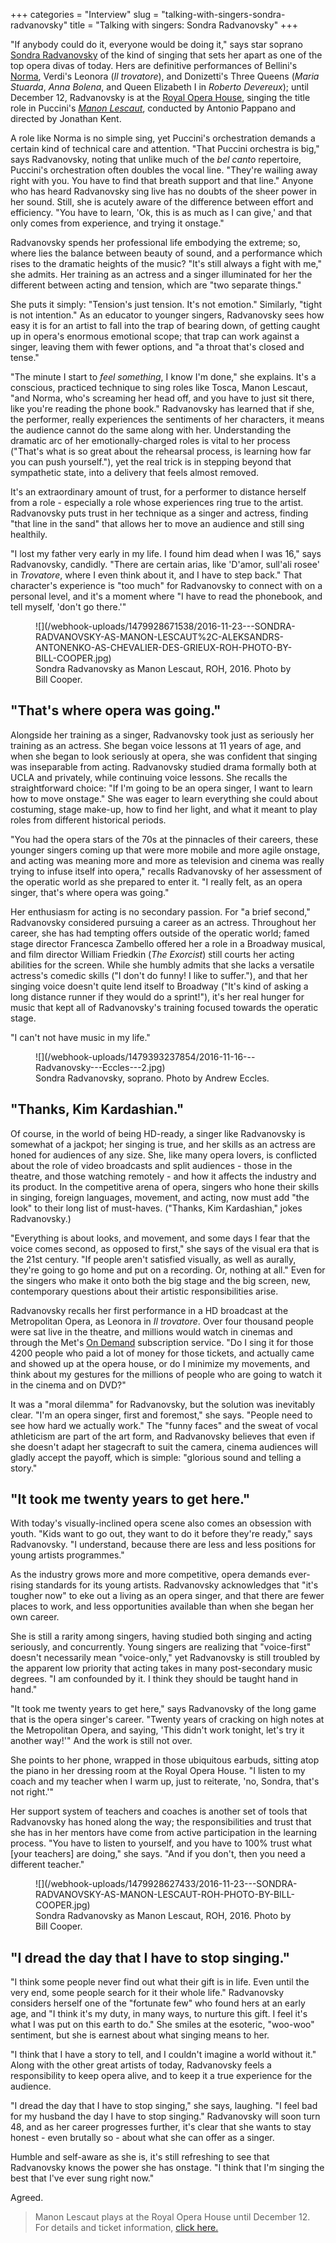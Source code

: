 +++
categories = "Interview"
slug = "talking-with-singers-sondra-radvanovsky"
title = "Talking with singers: Sondra Radvanovsky"
+++

"If anybody could do it, everyone would be doing it," says star soprano [Sondra Radvanovsky](/scene/people/sondra-radvanovsky/) of the kind of singing that sets her apart as one of the top opera divas of today. Hers are definitive performances of Bellini's [Norma](/review-sondra-slays-in-bellini-masterwork/), Verdi's Leonora (*Il trovatore*), and Donizetti's Three Queens (*Maria Stuarda*, *Anna Bolena*, and Queen Elizabeth I in *Roberto Devereux*); until December 12, Radvanovsky is at the [Royal Opera House](/scene/companies/royal-opera-house/), singing the title role in Puccini's [*Manon Lescaut*](http://www.roh.org.uk/productions/manon-lescaut-by-jonathan-kent), conducted by Antonio Pappano and directed by Jonathan Kent.

A role like Norma is no simple sing, yet Puccini's orchestration demands a certain kind of technical care and attention. "That Puccini orchestra is big," says Radvanovsky, noting that unlike much of the *bel canto* repertoire, Puccini's orchestration often doubles the vocal line. "They're wailing away right with you. You have to find that breath support and that line." Anyone who has heard Radvanovsky sing live has no doubts of the sheer power in her sound. Still, she is acutely aware of the difference between effort and efficiency. "You have to learn, 'Ok, this is as much as I can give,' and that only comes from experience, and trying it onstage."

Radvanovsky spends her professional life embodying the extreme; so, where lies the balance between beauty of sound, and a performance which rises to the dramatic heights of the music? "It's still always a fight with me," she admits. Her training as an actress and a singer illuminated for her the different between acting and tension, which are "two separate things."

She puts it simply: "Tension's just tension. It's not emotion." Similarly, "tight is not intention." As an educator to younger singers, Radvanovsky sees how easy it is for an artist to fall into the trap of bearing down, of getting caught up in opera's enormous emotional scope; that trap can work against a singer, leaving them with fewer options, and "a throat that's closed and tense."

"The minute I start to *feel something*, I know I'm done," she explains. It's a conscious, practiced technique to sing roles like Tosca, Manon Lescaut, "and Norma, who's screaming her head off, and you have to just sit there, like you're reading the phone book." Radvanovsky has learned that if she, the performer, really experiences the sentiments of her characters, it means the audience cannot do the same along with her. Understanding the dramatic arc of her emotionally-charged roles is vital to her process ("That's what is so great about the rehearsal process, is learning how far you can push yourself."), yet the real trick is in stepping beyond that sympathetic state, into a delivery that feels almost removed. 

It's an extraordinary amount of trust, for a performer to distance herself from a role - especially a role whose experiences ring true to the artist. Radvanovsky puts trust in her technique as a singer and actress, finding "that line in the sand" that allows her to move an audience and still sing healthily.

"I lost my father very early in my life. I found him dead when I was 16," says Radvanovsky, candidly. "There are certain arias, like 'D'amor, sull'ali rosee' in *Trovatore*, where I even think about it, and I have to step back." That character's experience is "too much" for Radvanovsky to connect with on a personal level, and it's a moment where "I have to read the phonebook, and tell myself, 'don't go there.'"

<figure data-type="image">
![](/webhook-uploads/1479928671538/2016-11-23---SONDRA-RADVANOVSKY-AS-MANON-LESCAUT%2C-ALEKSANDRS-ANTONENKO-AS-CHEVALIER-DES-GRIEUX-ROH-PHOTO-BY-BILL-COOPER.jpg)
<figcaption>Sondra Radvanovsky as Manon Lescaut, ROH, 2016. Photo by Bill Cooper.</figcaption>
</figure>

## "That's where opera was going."

Alongside her training as a singer, Radvanovsky took just as seriously her training as an actress. She began voice lessons at 11 years of age, and when she began to look seriously at opera, she was confident that singing was inseparable from acting. Radvanovsky studied drama formally both at UCLA and privately, while continuing voice lessons. She recalls the straightforward choice: "If I'm going to be an opera singer, I want to learn how to move onstage." She was eager to learn everything she could about costuming, stage make-up, how to find her light, and what it meant to play roles from different historical periods.

"You had the opera stars of the 70s at the pinnacles of their careers, these younger singers coming up that were more mobile and more agile onstage, and acting was meaning more and more as television and cinema was really trying to infuse itself into opera," recalls Radvanovsky of her assessment of the operatic world as she prepared to enter it. "I really felt, as an opera singer, that's where opera was going."

Her enthusiasm for acting is no secondary passion. For "a brief second," Radvanovsky considered pursuing a career as an actress. Throughout her career, she has had tempting offers outside of the operatic world; famed stage director Francesca Zambello offered her a role in a Broadway musical, and film director William Friedkin (*The Exorcist*) still courts her acting abilities for the screen. While she humbly admits that she lacks a versatile actress's comedic skills ("I don't do funny! I like to suffer."), and that her singing voice doesn't quite lend itself to Broadway ("It's kind of asking a long distance runner if they would do a sprint!"), it's her real hunger for music that kept all of Radvanovsky's training focused towards the operatic stage.

"I can't not have music in my life."

<figure data-type="image">
![](/webhook-uploads/1479393237854/2016-11-16---Radvanovsky---Eccles---2.jpg)
<figcaption>Sondra Radvanovsky, soprano. Photo by Andrew Eccles.</figcaption>
</figure>

## "Thanks, Kim Kardashian."

Of course, in the world of being HD-ready, a singer like Radvanovsky is somewhat of a jackpot; her singing is true, and her skills as an actress are honed for audiences of any size. She, like many opera lovers, is conflicted about the role of video broadcasts and split audiences - those in the theatre, and those watching remotely - and how it affects the industry and its product. In the competitive arena of opera, singers who hone their skills in singing, foreign languages, movement, and acting, now must add "the look" to their long list of must-haves. ("Thanks, Kim Kardashian," jokes Radvanovsky.)

"Everything is about looks, and movement, and some days I fear that the voice comes second, as opposed to first," she says of the visual era that is the 21st century. "If people aren't satisfied visually, as well as aurally, they're going to go home and put on a recording. Or, nothing at all." Even for the singers who make it onto both the big stage and the big screen, new, contemporary questions about their artistic responsibilities arise.

Radvanovsky recalls her first performance in a HD broadcast at the Metropolitan Opera, as Leonora in *Il trovatore*. Over four thousand people were sat live in the theatre, and millions would watch in cinemas and through the Met's [On Demand](http://www.metopera.org/Season/On-Demand/) subscription service. "Do I sing it for those 4200 people who paid a lot of money for those tickets, and actually came and showed up at the opera house, or do I minimize my movements, and think about my gestures for the millions of people who are going to watch it in the cinema and on DVD?"

It was a "moral dilemma" for Radvanovsky, but the solution was inevitably clear. "I'm an opera singer, first and foremost," she says. "People need to see how hard we actually work." The "funny faces" and the sweat of vocal athleticism are part of the art form, and Radvanovsky believes that even if she doesn't adapt her stagecraft to suit the camera, cinema audiences will gladly accept the payoff, which is simple: "glorious sound and telling a story."

## "It took me twenty years to get here."

With today's visually-inclined opera scene also comes an obsession with youth. "Kids want to go out, they want to do it before they're ready," says Radvanovsky. "I understand, because there are less and less positions for young artists programmes."

As the industry grows more and more competitive, opera demands ever-rising standards for its young artists. Radvanovsky acknowledges that "it's tougher now" to eke out a living as an opera singer, and that there are fewer places to work, and less opportunities available than when she began her own career. 

She is still a rarity among singers, having studied both singing and acting seriously, and concurrently. Young singers are realizing that "voice-first" doesn't necessarily mean "voice-only," yet Radvanovsky is still troubled by the apparent low priority that acting takes in many post-secondary music degrees. "I am confounded by it. I think they should be taught hand in hand."

"It took me twenty years to get here," says Radvanovsky of the long game that is the opera singer's career. "Twenty years of cracking on high notes at the Metropolitan Opera, and saying, 'This didn't work tonight, let's try it another way!'" And the work is still not over.

She points to her phone, wrapped in those ubiquitous earbuds, sitting atop the piano in her dressing room at the Royal Opera House. "I listen to my coach and my teacher when I warm up, just to reiterate, 'no, Sondra, that's not right.'" 

Her support system of teachers and coaches is another set of tools that Radvanovsky has honed along the way; the responsibilities and trust that she has in her mentors have come from active participation in the learning process. "You have to listen to yourself, and you have to 100% trust what [your teachers] are doing," she says. "And if you don't, then you need a different teacher."

<figure data-type="image">
![](/webhook-uploads/1479928627433/2016-11-23---SONDRA-RADVANOVSKY-AS-MANON-LESCAUT-ROH-PHOTO-BY-BILL-COOPER.jpg)
<figcaption>Sondra Radvanovsky as Manon Lescaut, ROH, 2016. Photo by Bill Cooper.</figcaption>
</figure>

## "I dread the day that I have to stop singing."

"I think some people never find out what their gift is in life. Even until the very end, some people search for it their whole life." Radvanovsky considers herself one of the "fortunate few" who found hers at an early age, and "I think it's my duty, in many ways, to nurture this gift. I feel it's what I was put on this earth to do." She smiles at the esoteric, "woo-woo" sentiment, but she is earnest about what singing means to her.

"I think that I have a story to tell, and I couldn't imagine a world without it." Along with the other great artists of today, Radvanovsky feels a responsibility to keep opera alive, and to keep it a true experience for the audience.

"I dread the day that I have to stop singing," she says, laughing. "I feel bad for my husband the day I have to stop singing." Radvanovsky will soon turn 48, and as her career progresses further, it's clear that she wants to stay honest - even brutally so - about what she can offer as a singer.

Humble and self-aware as she is, it's still refreshing to see that Radvanovsky knows the power she has onstage. "I think that I'm singing the best that I've ever sung right now."

Agreed.

>Manon Lescaut plays at the Royal Opera House until December 12. For details and ticket information, [click here.](http://www.roh.org.uk/productions/manon-lescaut-by-jonathan-kent)
